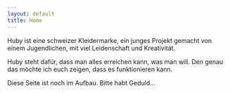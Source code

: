 ```yaml
---
layout: default
title: Home
---
```



Huby ist eine schweizer Kleidermarke, ein junges Projekt gemacht von einem Jugendlichen, mit viel
Leidenschaft und Kreativität.  

Huby steht dafür, dass man alles erreichen kann, was man will. Den genau das möchte ich euch zeigen, dass es
funktionieren kann.  

Diese Seite ist noch im Aufbau. Bitte habt Geduld...
